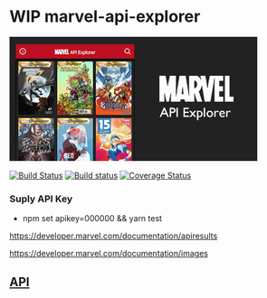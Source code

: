 # WIP marvel-api-explorer
![Calculator](https://raw.githubusercontent.com/iondrimba/images/master/cover.jpg)

[![Build Status](https://travis-ci.org/iondrimba/marvel-api-explorer.svg?branch=master)](https://travis-ci.org/iondrimba/marvel-api-explorer)
[![Build status](https://ci.appveyor.com/api/projects/status/8hnh3ocsbitbq4oc?svg=true)](https://ci.appveyor.com/project/iondrimba/marvel-api-explorer)
 [![Coverage Status](https://coveralls.io/repos/github/iondrimba/marvel-api-explorer/badge.svg?branch=master)](https://coveralls.io/github/iondrimba/marvel-api-explorer?branch=master)

### Suply API Key

* npm set apikey=000000 && yarn test

https://developer.marvel.com/documentation/apiresults

https://developer.marvel.com/documentation/images

## [API](https://developer.marvel.com/docs)
